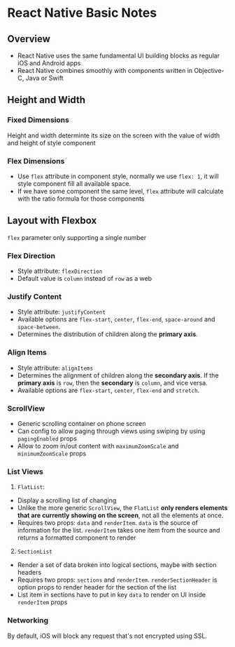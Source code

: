 # React Native Basic Notes

## Overview
- React Native uses the same fundamental UI building blocks as regular iOS and Android apps
- React Native combines smoothly with components written in Objective-C, Java or Swift

## Height and Width
### Fixed Dimensions
Height and width determinte its size on the screen with the value of width and height of style component

### Flex Dimensions
- Use `flex` attribute in component style, normally we use `flex: 1`, it will style component fill all available space.
- If we have some component the same level, `flex` attribute will calculate with the ratio formula for those components

## Layout with Flexbox
`flex` parameter only supporting a single number

### Flex Direction
- Style attribute: `flexDirection`
- Default value is `column` instead of `row` as a web

### Justify Content
- Style attribute: `justifyContent`
- Available options are `flex-start`, `center`, `flex-end`, `space-around` and `space-between`.
- Determines the distribution of children along the **primary axis**.

### Align Items
- Style attribute: `alignItems`
- Determines the alignment of children along the **secondary axis**. If the **primary axis** is `row`, then the **secondary** is `column`, and vice versa.
- Available options are `flex-start`, `center`, `flex-end` and `stretch`.

### ScrollView
- Generic scrolling container on phone screen
- Can config to allow paging through views using swiping by using `pagingEnabled` props
- Allow to zoom in/out content with `maximumZoomScale` and `minimumZoomScale` props

### List Views
1. `FlatList`:
  - Display a scrolling list  of changing
  - Unlike the more generic `ScrollView`, the `FlatList` **only renders elements that are currently showing on the screen**, not all the elements at once.
  - Requires two props: `data` and `renderItem`. `data` is the source of information for the list. `renderItem` takes one item from the source and returns a formatted component to render
2. `SectionList`
  - Render a set of data broken into logical sections, maybe with section headers
  - Requires two props: `sections` and `renderItem`. `renderSectionHeader` is option props to render header for the section of the list
  - List item in sections have to put in key `data` to render on UI inside `renderItem` props

### Networking
By default, iOS will block any request that's not encrypted using SSL.
